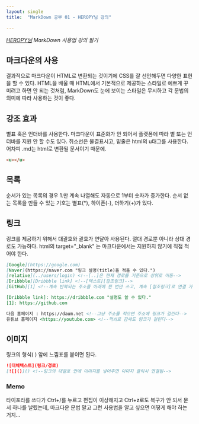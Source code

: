 ```yaml
---
layout: single
title:  "MarkDown 공부 01 - HEROPY님 강의"

---
```


*[HEROPY님](https://heropy.blog/2017/09/30/markdown/ "HEROPY님의 블로그") MarkDown 사용법 강의 필기*

## 마크다운의 사용

결과적으로 마크다운이 HTML로 변환되는 것이기에 CSS를 잘 선언해두면 다양한 표현을 할 수 있다. HTML을 배울 때 HTML에서 기본적으로 제공하는 스타일로 예쁘게 꾸미려고 하면 안 되는 것처럼, MarkDown도 눈에 보이는 스타일은 무시하고 각 문법의 의미에 따라 사용하는 것이 좋다.

## 강조 효과

별표 혹은 언더바를 사용한다. 마크다운이 표준화가 안 되어서 플랫폼에 따라 별 또는 언더바를 지원 안 할 수도 있다. 취소선은 물결표시고, 밑줄은 html의 u태그를 사용한다. 어차피 .md는 html로 변환될 문서이기 때문에.

```html
<u></u>
```

## 목록

순서가 있는 목록의 경우 1.만 계속 나열해도 자동으로 1부터 숫자가 증가한다. 순서 없는 목록을 만들 수 있는 기호는 별표(*), 하이픈(-), 더하기(+)가 있다.

## 링크

링크를 제공하기 위해서 대괄호와 괄호가 연달아 사용된다. 절대 경로뿐 아니라 상대 경로도 가능하다. html의 target="_blank" 는 마크다운에서는 지원하지 않기에 직접 적어야 한다.

```markdown
[Google](https://google.com)
[Naver](https://naver.com "링크 설명(title)을 적을 수 있다.")
[relative](../users/login) <!--[..]은 현재 경로를 기준으로 상위로 이동-->
[Dribbble][Dribbble link] <!--[텍스트][참조링크]-->
[GitHub][1] <!--계속 반복되는 주소를 아래에 한 번만 쓰고, 계속 [참조링크]로 연결 가능-->

[Dribbble link]: https://dribbble.com "설명도 쓸 수 있다."
[1]: https://github.com

다음 홈페이지 : https://daum.net <!--그냥 주소를 적으면 주소에 링크가 걸린다-->
유튜브 홈페이지 <https://youtube.com> <!--꺽쇠로 감싸도 링크가 걸린다-->
```

## 이미지

링크의 형식( []() ) 앞에 느낌표를 붙이면 된다.

```markdown
![대체텍스트](링크/경로)
[![]()]() <!--링크의 대괄호 안에 이미지를 넣어주면 이미지 클릭시 연결됨-->
```









### Memo

타이포라를 쓰다가 Ctrl+/를 누르고 편집이 이상해지고 Ctrl+z로도 복구가 안 되서 문서 하나를 날렸는데, 마크다운 문법 말고 그런 사용법을 알고 싶으면 어떻게 해야 하는 거지...
